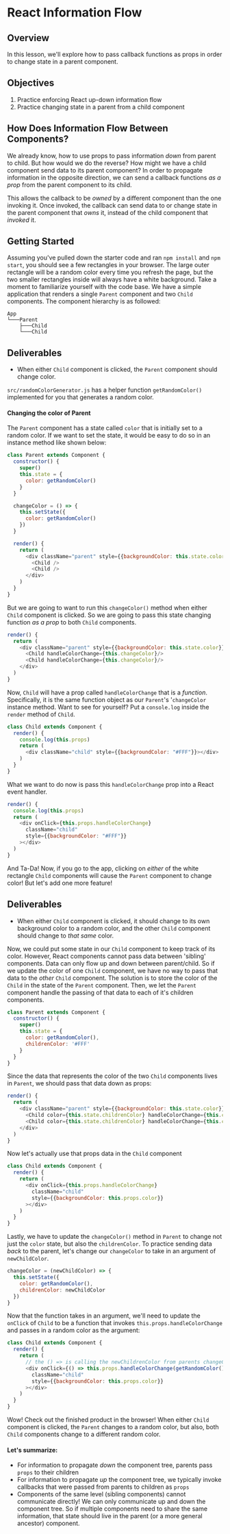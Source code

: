 # React Information Flow

## Overview

In this lesson, we'll explore how to pass callback functions as props in order to change state in a parent component.

## Objectives

1. Practice enforcing React up-down information flow
2. Practice changing state in a parent from a child component

## How Does Information Flow Between Components?

We already know, how to use props to pass information _down_ from parent to child. 
But how would we do the reverse? How might we have a child component send data to 
its parent component? In order to propagate information in the opposite direction, 
we can send a callback functions _as a prop_ from the parent component to its child.

This allows the callback to be _owned_ by a different component than the one
invoking it. Once invoked, the callback can send data to or change state in the 
parent component that _owns_ it, instead of the child component that _invoked_ it.

## Getting Started

Assuming you've pulled down the starter code and ran `npm install` and `npm start`,
you should see a few rectangles in your browser. The large outer rectangle will be a
random color every time you refresh the page, but the two smaller rectangles inside
will always have a white background. Take a moment to familiarize yourself with the
code base. We have a simple application that renders a single `Parent` component and
two `Child` components. The component hierarchy is as followed:

```
App
└───Parent
    ├───Child
    └───Child
```

## Deliverables
- When either `Child` component is clicked, the `Parent` component should change color.

`src/randomColorGenerator.js` has a helper function `getRandomColor()` implemented for
you that generates a random color.


#### Changing the color of Parent

The `Parent` component has a state called `color` that is initially set to a random color.
If we want to set the state, it would be easy to do so in an instance method like shown below:

```js
class Parent extends Component {
  constructor() {
    super()
    this.state = {
      color: getRandomColor()
    }
  }

  changeColor = () => {
    this.setState({
      color: getRandomColor()
    })
  }

  render() {
    return (
      <div className="parent" style={{backgroundColor: this.state.color}}>
        <Child />
        <Child />
      </div>
    )
  }
}
```

But we are going to want to run this `changeColor()` method when either `Child`
component is clicked. So we are going to pass this state changing function _as a
prop_ to both `Child` components.

```js
render() {
  return (
    <div className="parent" style={{backgroundColor: this.state.color}}>
      <Child handleColorChange={this.changeColor}/>
      <Child handleColorChange={this.changeColor}/>
    </div>
  )
}
```

Now, `Child` will have a prop called `handleColorChange` that is a _function_.
Specifically, it is the same function object as our `Parent`'s '`changeColor`
instance method. Want to see for yourself? Put a `console.log` inside the `render`
method of `Child`.

```js
class Child extends Component {
  render() {
    console.log(this.props)
    return (
      <div className="child" style={{backgroundColor: "#FFF"}}></div>
    )
  }
}
```

What we want to do now is pass this `handleColorChange` prop into a React event handler.

```js
render() {
  console.log(this.props)
  return (
    <div onClick={this.props.handleColorChange}
      className="child"
      style={{backgroundColor: "#FFF"}}
    ></div>
  )
}
```

And Ta-Da! Now, if you go to the app, clicking on _either_ of the white rectangle
`Child` components will cause the `Parent` component to change color! But let's
add one more feature!

## Deliverables
- When either `Child` component is clicked, it should change to its own background
color to a random color, and the other `Child` component should change to _that same_ color.

Now, we could put some state in our `Child` component to keep track of its color.
However, React components cannot pass data between 'sibling' components. Data can
only flow up and down between parent/child. So if we update the color of one `Child`
component, we have no way to pass that  data to the _other_ `Child` component. The
solution is to store the color of the `Child` in the state of the `Parent` component.
Then, we let the `Parent` component handle the passing of that data to each of it's
children components.

```js
class Parent extends Component {
  constructor() {
    super()
    this.state = {
      color: getRandomColor(),
      childrenColor: '#FFF'
    }
  }
}
```

Since the data that represents the color of the two `Child` components lives in
`Parent`, we should pass that data down as props:

```js
render() {
  return (
    <div className="parent" style={{backgroundColor: this.state.color}}>
      <Child color={this.state.childrenColor} handleColorChange={this.changeColor}/>
      <Child color={this.state.childrenColor} handleColorChange={this.changeColor}/>
    </div>
  )
}
```

Now let's actually use that props data in the `Child` component

```js
class Child extends Component {
  render() {
    return (
      <div onClick={this.props.handleColorChange}
        className="child"
        style={{backgroundColor: this.props.color}}
      ></div>
    )
  }
}
```

Lastly, we have to update the `changeColor()` method in `Parent` to change
not just the `color` state, but also the `childrenColor`. To practice sending
data _back_ to the parent, let's change our `changeColor` to take in an argument
of `newChildColor`.

```js
changeColor = (newChildColor) => {
  this.setState({
    color: getRandomColor(),
    childrenColor: newChildColor
  })
}
```

Now that the function takes in an argument, we'll need to update the `onClick`
of `Child` to be a function that invokes `this.props.handleColorChange` and passes
in a random color as the argument:

```js
class Child extends Component {
  render() {
    return (
      // the () => is calling the newChildrenColor from parents changeColor
      <div onClick={() => this.props.handleColorChange(getRandomColor())}
        className="child"
        style={{backgroundColor: this.props.color}}
      ></div>
    )
  }
}
```

Wow! Check out the finished product in the browser! When either `Child` component is
clicked, the `Parent` changes to a random color, but also, both `Child` components
change to a different random color.

#### Let's summarize:

- For information to propagate _down_ the component tree, parents pass `props` to their children
- For information to propagate _up_ the component tree, we typically invoke callbacks that were passed from parents to children as `props`
- Components of the same level (sibling components) cannot communicate directly! We can only communicate up and down the component tree. So if multiple components need to share the same information, that state should live in the parent (or a more general ancestor) component.
